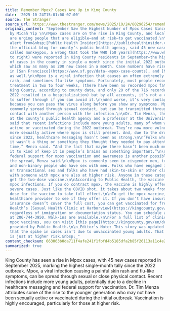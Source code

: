 ```yaml
---
title: Remember Mpox? Cases Are Up in King County
date: '2025-10-24T15:01:00-07:00'
source: The Stranger
source_url: https://www.thestranger.com/news/2025/10/24/80296254/remember-mpox-cases-are-up-in-king-county
original_content: "September Saw the Highest Number of Mpox Cases Since 2022&nbsp;\n
  by Micah Yip \n\nMpox cases are on the rise in King County, and local health officials
  are urging people that are eligible—and at risk—to get vaccinated.\n\nA Wednesday
  alert from&nbsp;[Public Health Insider](https://publichealthinsider.com/2025/10/22/mpox-cases-on-the-rise-in-king-county/),
  the official blog for county’s public health agency, said 45 new cases of mpox (formerly
  called monkeypox, a wrong that took the WHO [50 years](https://www.who.int/news/item/28-11-2022-who-recommends-new-name-for-monkeypox-disease)
  to right) were reported in King County residents in September—the highest number
  of cases in the county in single a month since the initial 2022 outbreak.&nbsp;
  which saw as many as 200 new cases in a month. Case numbers have risen in [Chicago](https://www.chicago.gov/city/en/depts/cdph/provdrs/infectious_disease/supp_info/mpox-home/mpox-dashboard.html),
  in [San Francisco](https://www.sf.gov/data--mpox-case-counts), and [New York City](https://www.nyc.gov/site/doh/health/health-topics/mpox.page)
  as well.\n\nMpox is a viral infection that causes an often extremely painful skin
  rash, and sometimes flu-like symptoms. Fortunately, most people recover without
  treatment in two to four weeks, (there have been no recorded mpox fatalities in
  King County, according to county data, and only 20 of the 716 recorded cases since
  2022 resulted in a hospitalization) but by all accounts, it’s not a virus you want
  to suffer through if you can avoid it.\n\nAnd worse, it’s very contagious, especially
  because you can pass the virus along before you show any symptoms. Mpox is most
  commonly spread through sexual contact, but can be transmitted through close physical
  contact with another person with the infection.\n\nDr. Tim Menza, the medical director
  at the county’s public health agency and a professor at the University of Washington,
  said that recent infections include more young adults, many of whom weren’t sexually
  active or vaccinated during the 2022 outbreak. They’re now more vulnerable, becoming
  more sexually active where mpox is still present. And, due to the drop in cases
  since 2022, healthcare messaging hasn’t been as strong.\n\n“Folks who were young,
  it wasn’t a thing or something they thought they needed to pay attention to in that
  time,” Menza said. “And the fact that maybe there hasn’t been much messaging around
  it to kind of keep it in people’s brains as something important.”\n\nA decline in
  federal support for mpox vaccination and awareness is another possible factor in
  the spread, Menza said.\n\nMpox is commonly seen in cisgender men, transgender people,
  and non-binary people who have sex with men. Folks who have engaged in commercial
  or transactional sex and folks who have had skin-to-skin or other close contact
  with someone with mpox are also at higher risk. Anyone in these categories should
  get the two-dose vaccine.\n\nAccording to Public Health, the vaccine prevents most
  mpox infections. If you do contract mpox, the vaccine is highly effective at preventing
  severe cases. Just like the COVID shot, it takes about two weeks from the second
  dose for the vaccine to take full effect.\n\nTo get the mpox vaccine, contact your
  healthcare provider to see if they offer it. If you don’t have insurance or if your
  insurance doesn’t cover the full cost, you can get vaccinated for free at Public
  Health’s [Sexual Health Clinic at Harborview](https://kingcounty.gov/en/dept/dph/health-safety/health-centers-programs-services/public-health-centers/sexual-health-clinic),
  regardless of immigration or documentation status. You can schedule an appointment
  at 206-744-3950. Walk-ins are available.\n\nFor a full list of clinics offering
  mpox vaccines, you can visit [this page](https://kingcounty.gov/en/dept/dph/health-safety/disease-illness/mpox/vaccine)
  provided by Public Health.\n\n_Editor's Note: This story was updated to clarify
  that the spike in cases isn't due to unvaccinated young adults. That demographic
  is just at higher risk.&nbsp;_"
content_checksum: 663063b0da711f4afe241f1fbfd4b5185dfa2b85f26113a11c4e27d10a2f0fb4
summarized: true
---
```


King County has seen a rise in Mpox cases, with 45 new cases reported in September 2025, marking the highest single-month tally since the 2022 outbreak. Mpox, a viral infection causing a painful skin rash and flu-like symptoms, can be spread through sexual or close physical contact. Recent infections include more young adults, potentially due to a decline in healthcare messaging and federal support for vaccination. Dr. Tim Menza attributes some of the rise to the younger generation who may not have been sexually active or vaccinated during the initial outbreak. Vaccination is highly encouraged, particularly for those at higher risk.
